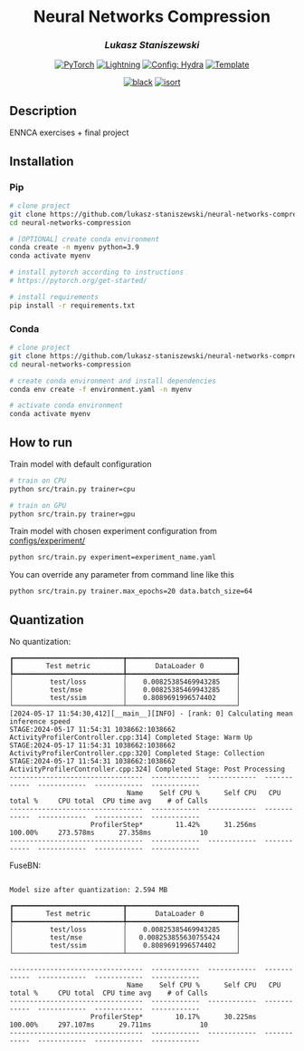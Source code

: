 <div align="center">

# Neural Networks Compression

### *Lukasz Staniszewski*

[![PyTorch](https://img.shields.io/badge/PyTorch-ee4c2c?logo=pytorch&logoColor=white)](https://pytorch.org/get-started/locally/)
[![Lightning](https://img.shields.io/badge/-Lightning-792ee5?logo=pytorchlightning&logoColor=white)](https://pytorchlightning.ai/)
[![Config: Hydra](https://img.shields.io/badge/Config-Hydra-89b8cd)](https://hydra.cc/)
[![Template](https://img.shields.io/badge/-Lightning--Hydra--Template-017F2F?style=flat&logo=github&labelColor=gray)](https://github.com/ashleve/lightning-hydra-template)

[![black](https://img.shields.io/badge/Code%20Style-Black-black.svg?labelColor=gray)](https://black.readthedocs.io/en/stable/)
[![isort](https://img.shields.io/badge/%20imports-isort-%231674b1?style=flat&labelColor=ef8336)](https://pycqa.github.io/isort/)

</div>

## Description

ENNCA exercises + final project

## Installation

### Pip

```bash
# clone project
git clone https://github.com/lukasz-staniszewski/neural-networks-compression
cd neural-networks-compression

# [OPTIONAL] create conda environment
conda create -n myenv python=3.9
conda activate myenv

# install pytorch according to instructions
# https://pytorch.org/get-started/

# install requirements
pip install -r requirements.txt
```

### Conda

```bash
# clone project
git clone https://github.com/lukasz-staniszewski/neural-networks-compression
cd neural-networks-compression

# create conda environment and install dependencies
conda env create -f environment.yaml -n myenv

# activate conda environment
conda activate myenv
```

## How to run

Train model with default configuration

```bash
# train on CPU
python src/train.py trainer=cpu

# train on GPU
python src/train.py trainer=gpu
```

Train model with chosen experiment configuration from [configs/experiment/](configs/experiment/)

```bash
python src/train.py experiment=experiment_name.yaml
```

You can override any parameter from command line like this

```bash
python src/train.py trainer.max_epochs=20 data.batch_size=64
```

## Quantization

No quantization:
```
┏━━━━━━━━━━━━━━━━━━━━━━━━━━━┳━━━━━━━━━━━━━━━━━━━━━━━━━━━┓
┃        Test metric        ┃       DataLoader 0        ┃
┡━━━━━━━━━━━━━━━━━━━━━━━━━━━╇━━━━━━━━━━━━━━━━━━━━━━━━━━━┩
│         test/loss         │    0.00825385469943285    │
│         test/mse          │    0.00825385469943285    │
│         test/ssim         │    0.8089691996574402     │
└───────────────────────────┴───────────────────────────┘
[2024-05-17 11:54:30,412][__main__][INFO] - [rank: 0] Calculating mean inference speed
STAGE:2024-05-17 11:54:31 1038662:1038662 ActivityProfilerController.cpp:314] Completed Stage: Warm Up
STAGE:2024-05-17 11:54:31 1038662:1038662 ActivityProfilerController.cpp:320] Completed Stage: Collection
STAGE:2024-05-17 11:54:31 1038662:1038662 ActivityProfilerController.cpp:324] Completed Stage: Post Processing
---------------------------------  ------------  ------------  ------------  ------------  ------------  ------------
                             Name    Self CPU %      Self CPU   CPU total %     CPU total  CPU time avg    # of Calls
---------------------------------  ------------  ------------  ------------  ------------  ------------  ------------
                    ProfilerStep*        11.42%      31.256ms       100.00%     273.578ms      27.358ms            10
---------------------------------  ------------  ------------  ------------  ------------  ------------  ------------
```

FuseBN:
```

Model size after quantization: 2.594 MB

┏━━━━━━━━━━━━━━━━━━━━━━━━━━━┳━━━━━━━━━━━━━━━━━━━━━━━━━━━┓
┃        Test metric        ┃       DataLoader 0        ┃
┡━━━━━━━━━━━━━━━━━━━━━━━━━━━╇━━━━━━━━━━━━━━━━━━━━━━━━━━━┩
│         test/loss         │    0.00825385469943285    │
│         test/mse          │   0.008253855630755424    │
│         test/ssim         │    0.8089691996574402     │
└───────────────────────────┴───────────────────────────┘

---------------------------------  ------------  ------------  ------------  ------------  ------------  ------------
                             Name    Self CPU %      Self CPU   CPU total %     CPU total  CPU time avg    # of Calls
---------------------------------  ------------  ------------  ------------  ------------  ------------  ------------
                    ProfilerStep*        10.17%      30.225ms       100.00%     297.107ms      29.711ms            10
---------------------------------  ------------  ------------  ------------  ------------  ------------  ------------
```

